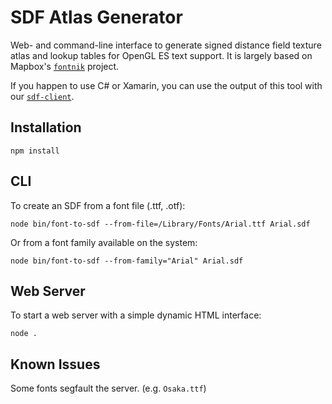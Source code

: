 # SDF Atlas Generator

Web- and command-line interface to generate signed distance field texture atlas and lookup tables for OpenGL ES text support. It is largely based on Mapbox's [`fontnik`](https://github.com/mapbox/node-fontnik) project.

If you happen to use C# or Xamarin, you can use the output of this tool with our [`sdf-client`](https://github.com/zotebook/sdf-client).

## Installation

`npm install`

## CLI

To create an SDF from a font file (.ttf, .otf):

`node bin/font-to-sdf --from-file=/Library/Fonts/Arial.ttf Arial.sdf`

Or from a font family available on the system:

`node bin/font-to-sdf --from-family="Arial" Arial.sdf`

## Web Server

To start a web server with a simple dynamic HTML interface:

`node .`

## Known Issues

Some fonts segfault the server. (e.g. `Osaka.ttf`)
